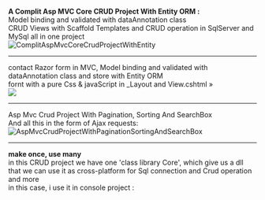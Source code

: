 <b>A Complit Asp MVC Core CRUD Project With Entity ORM :</b>
<br>
Model binding and validated with dataAnnotation class
<br>
CRUD Views with Scaffold Templates and CRUD operation in SqlServer and MySql all in one project
<br>
![ComplitAspMvcCoreCrudProjectWithEntity](https://github.com/user-attachments/assets/494e178e-d61a-4ecb-81df-a054e900d314)
<br><hr>
contact Razor form in MVC, Model binding and validated with dataAnnotation class and store with Entity ORM 
<br>
fornt with a pure Css & javaScript in _Layout and View.cshtml »
<br>
<img src="https://github.com/user-attachments/assets/6c8ba8e3-f3d5-4b74-9414-391c3e0fc49d" />
<br><hr>
Asp Mvc Crud Project With Pagination, Sorting And SearchBox
<br>
And all this in the form of Ajax requests:
<br>
![AspMvcCrudProjectWithPaginationSortingAndSearchBox](https://github.com/user-attachments/assets/c8cd3190-68da-4ac4-bf49-1195d4acda2b)
<br><hr>
<b>make once, use many </b>
<br>
in this CRUD project we have one 'class library Core', which give us a dll that we can use it as cross-platform for Sql connection and Crud operation and more
<br>
in this case, i use it in console project :
<br>
